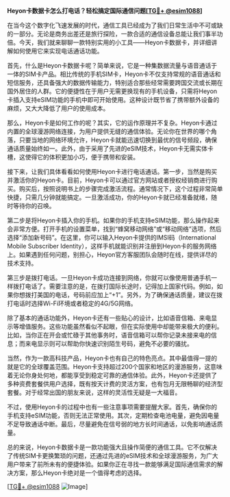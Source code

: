 **Heyon卡数据卡怎么打电话？轻松搞定国际通信问题[[TG💪+ @esim1088](https://t.me/s/esim1088)]**

在当今这个数字化飞速发展的时代，通信工具已经成为了我们日常生活中不可或缺的一部分。无论是商务出差还是旅行探险，一款合适的通信设备总能让我们事半功倍。今天，我们就来聊聊一款特别实用的小工具——Heyon卡数据卡，并详细讲解如何使用它来实现电话通话功能。

首先，什么是Heyon卡数据卡呢？简单来说，它是一种集数据流量与语音通话于一体的SIM卡产品。相比传统的手机SIM卡，Heyon卡不仅支持常规的语音通话和短信服务，还具备强大的数据传输能力，特别适合那些经常需要跨国交流或长期在国外居住的人群。它的便捷性在于用户无需更换现有的手机设备，只需将Heyon卡插入支持eSIM功能的手机中即可开始使用。这种设计既节省了携带额外设备的麻烦，又大大降低了用户的使用成本。

那么，Heyon卡是如何工作的呢？其实，它的运作原理并不复杂。Heyon卡通过内置的全球漫游网络连接，为用户提供无缝的通信体验。无论你在世界的哪个角落，只要当地的网络环境允许，Heyon卡就能迅速切换到最优的信号频段，确保通话质量始终如一。此外，由于采用了先进的eSIM技术，Heyon卡无需实体卡槽，这使得它的体积更加小巧，便于携带和安装。

接下来，让我们具体看看如何使用Heyon卡进行电话通话。第一步，当然是购买并激活你的Heyon卡。目前，Heyon卡可以通过官方网站或者授权经销商进行购买。购买后，按照说明书上的步骤完成激活流程。通常情况下，这个过程非常简单快捷，只需几分钟就能搞定。一旦激活成功，你的Heyon卡就已经准备就绪，随时等待你的召唤。

第二步是将Heyon卡插入你的手机。如果你的手机支持eSIM功能，那么操作起来会非常方便。打开手机的设置菜单，找到“蜂窝移动网络”或“移动网络”选项，然后选择“添加新号码”。在这里，你可以输入Heyon卡提供的IMSI码（International Mobile Subscriber Identity），这样手机就能识别并注册到Heyon卡的服务网络上。如果遇到任何问题，别担心，Heyon官方客服团队会随时在线，提供详尽的技术支持。

第三步是拨打电话。一旦Heyon卡成功连接到网络，你就可以像使用普通手机一样拨打电话了。需要注意的是，在拨打国际长途时，记得加上国家代码。例如，如果你想拨打美国的电话，号码前应加上“+1”。另外，为了确保通话质量，建议在拨打电话时选择Wi-Fi环境或者稳定的4G/5G网络。

除了基本的通话功能外，Heyon卡还有一些贴心的设计，比如语音信箱、来电显示等增值服务。这些功能虽然看似不起眼，但在实际使用中却能带来极大的便利。比如，当你正在开会或忙碌于其他事务时，语音信箱可以帮你记录未接来电的信息；而来电显示则可以帮助你快速识别陌生号码，避免不必要的骚扰。

当然，作为一款高科技产品，Heyon卡也有自己的特色亮点。其中最值得一提的就是它的全球覆盖范围。Heyon卡支持超过200个国家和地区的漫游服务，这意味着无论你身处何地，都能享受到稳定可靠的通信体验。此外，Heyon卡还提供了多种资费套餐供用户选择，既有按天计费的灵活方案，也有包月无限畅聊的经济型套餐。对于经常出国的朋友来说，这样的灵活性无疑是一大福音。

不过，使用Heyon卡的过程中也有一些注意事项需要提醒大家。首先，确保你的手机支持eSIM功能，否则无法正常使用。其次，定期检查电池电量，避免因电量不足导致通话中断。最后，尽量避免在信号弱的地方长时间通话，以免影响通话质量。

总的来说，Heyon卡数据卡是一款功能强大且操作简便的通信工具。它不仅解决了传统SIM卡更换繁琐的问题，还通过先进的eSIM技术和全球漫游服务，为广大用户带来了前所未有的便捷体验。如果你正在寻找一款能够满足国际通信需求的解决方案，那么Heyon卡绝对是一个值得考虑的选择。

[[TG💪+ @esim1088](https://t.me/s/esim1088) ![Image](https://i.postimg.cc/4NQfJmqS/Snipaste-2025-05-13-00-14-12.png)]